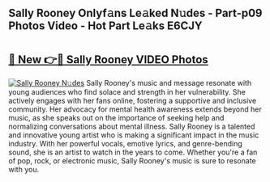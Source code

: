 ## Sally Rooney Onlyf𝚊ns Le𝚊ked N𝚞des - Part-p09 Photos Video - Hot Part Le𝚊ks E6CJY

# <h2><a href="http://ab71302.deff.icu/?id=Sally+Rooney">🔗 New 👉🔴 Sally Rooney VIDEO Photos</a></h2>

[![Sally Rooney N𝚞des](https://i.imgur.com/rIISA9y.gif)](http://ab71302.deff.icu/?id=Sally+Rooney)
Sally Rooney's music and message resonate with young audiences who find solace and strength in her vulnerability. She actively engages with her fans online, fostering a supportive and inclusive community. Her advocacy for mental health awareness extends beyond her music, as she speaks out on the importance of seeking help and normalizing conversations about mental illness. Sally Rooney is a talented and innovative young artist who is making a significant impact in the music industry. With her powerful vocals, emotive lyrics, and genre-bending sound, she is an artist to watch in the years to come. Whether you're a fan of pop, rock, or electronic music, Sally Rooney's music is sure to resonate with you.

